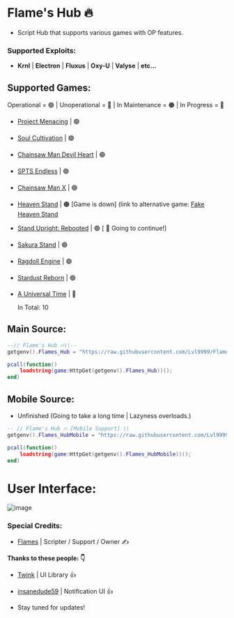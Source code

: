 # Flame's Hub 🔥

- Script Hub that supports various games with OP features.

### Supported Exploits:

- **Krnl** | **Electron** | **Fluxus** | **Oxy-U** | **Valyse** | **etc...**

## Supported Games:

Operational = 🟢 | Unoperational = 🔴 | In Maintenance = 🟠 | In Progress = 🔵

- [Project Menacing](https://www.roblox.com/games/5910449407/Project-Menacing) | 🟢

- [Soul Cultivation](https://www.roblox.com/games/12454097560/Soul-Cultivation) | 🟢

- [Chainsaw Man Devil Heart](https://www.roblox.com/games/11345435986/Chainsaw-Man-Devils-Heart)  | 🟢

- [SPTS Endless](https://www.roblox.com/games/12603365593/SPTS-Endless) | 🟢

- [Chainsaw Man X](https://www.roblox.com/games/13566086428/KATANA-DEVIL-Chainsaw-Man-X) | 🟢
  
- [Heaven Stand](https://www.roblox.com/games/11981520251/GOJO-REWORK-Heaven-Stand) | 🟠 [Game is down] (link to alternative game: [Fake Heaven Stand](https://www.roblox.com/games/14561998168/OTHER-Heaven-Stand)

- [Stand Upright: Rebooted](https://www.roblox.com/games/8540168650/Diegos-TW-more-Stand-Upright-Rebooted) | 🟢 [ 🔵 Going to continue!] 
  
- [Sakura Stand](https://www.roblox.com/games/8534845015/Gojo-Rework-Sakura-Stand) | 🟢

- [Ragdoll Engine](https://www.roblox.com/games/9848789324/Ragdoll-Engine) | 🟢

- [Stardust Reborn](https://www.roblox.com/games/9821272782/STW-REWORK-Stardust-Reborn) | 🟢

- [A Universal Time](https://www.roblox.com/games/5130598377/2-7-Ascensions-A-Universal-Time) | 🔵

  In Total: 10

## Main Source:

```lua
--// Flame's Hub 🔥\\--
getgenv().Flames_Hub = "https://raw.githubusercontent.com/Lvl9999/Flames/main/Source";

pcall(function()
    loadstring(game:HttpGet(getgenv().Flames_Hub))();
end)
```

## Mobile Source:
- Unfinished (Going to take a long time | Lazyness overloads.)

```lua
-- // Flame's Hub 🔥 [Mobile Support] \\
getgenv().Flames_HubMobile = "https://raw.githubusercontent.com/Lvl9999/Flames/main/MobileSource";

pcall(function()
    loadstring(game:HttpGet(getgenv().Flames_HubMobile))();
end)
```

# User Interface:
![image](https://github.com/Lvl9999/Flames/assets/123672448/2d8011de-371e-4df8-8e6b-1d7e491f71c8)


### Special Credits:
- [Flames](https://discord.com/users/656455297979908106) | Scripter / Support / Owner ✍️

**Thanks to these people: 👇**
- [Twink](https://v3rmillion.net/member.php?action=profile&uid=1078854) | UI Library 👍
- [insanedude59](https://github.com/insanedude59) | Notification UI 👍

- Stay tuned for updates!
